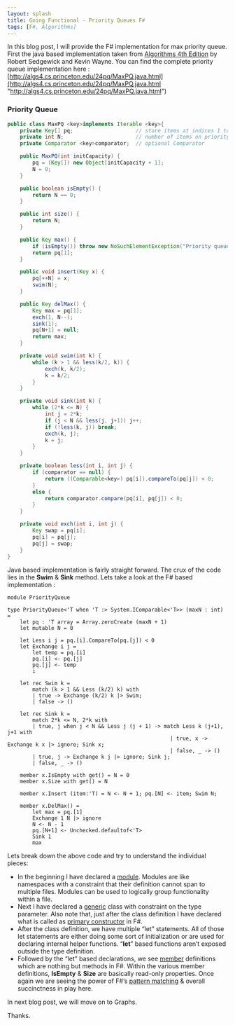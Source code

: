 ```yaml
---
layout: splash
title: Going Functional - Priority Queues F#
tags: [F#, Algorithms]
---
```

In this blog post, I will provide the F# implementation for max priority queue. First the java based implementation taken from [Algorithms 4th Edition](http://algs4.cs.princeton.edu/home/) by Robert Sedgewick and Kevin Wayne. You can find the complete priority queue implementation here : [http://algs4.cs.princeton.edu/24pq/MaxPQ.java.html](http://algs4.cs.princeton.edu/24pq/MaxPQ.java.html "http://algs4.cs.princeton.edu/24pq/MaxPQ.java.html")

### Priority Queue

```java
public class MaxPQ <key>implements Iterable <key>{  
    private Key[] pq;                    // store items at indices 1 to N  
    private int N;                       // number of items on priority queue  
    private Comparator <key>comparator;  // optional Comparator  

    public MaxPQ(int initCapacity) {  
        pq = (Key[]) new Object[initCapacity + 1];  
        N = 0;  
    }  

    public boolean isEmpty() {  
        return N == 0;  
    }  

    public int size() {  
        return N;  
    }  

    public Key max() {  
        if (isEmpty()) throw new NoSuchElementException("Priority queue underflow");  
        return pq[1];  
    }  

    public void insert(Key x) {  
        pq[++N] = x;  
        swim(N);  
    }  

    public Key delMax() {  
        Key max = pq[1];  
        exch(1, N--);  
        sink(1);  
        pq[N+1] = null;    
        return max;  
    }  

    private void swim(int k) {  
        while (k > 1 && less(k/2, k)) {  
            exch(k, k/2);  
            k = k/2;  
        }  
    }  

    private void sink(int k) {  
        while (2*k <= N) {  
            int j = 2*k;  
            if (j < N && less(j, j+1)) j++;  
            if (!less(k, j)) break;  
            exch(k, j);  
            k = j;  
        }  
    }  

    private boolean less(int i, int j) {  
        if (comparator == null) {  
            return ((Comparable<key>) pq[i]).compareTo(pq[j]) < 0;  
        }  
        else {  
            return comparator.compare(pq[i], pq[j]) < 0;  
        }  
    }  

    private void exch(int i, int j) {  
        Key swap = pq[i];  
        pq[i] = pq[j];  
        pq[j] = swap;  
    }  
}
```

Java based implementation is fairly straight forward. The crux of the code lies in the **Swim** & **Sink** method. Lets take a look at the F# based implementation :

```
module PriorityQueue  

type PriorityQueue<'T when 'T :> System.IComparable<'T>> (maxN : int) =  
    let pq : 'T array = Array.zeroCreate (maxN + 1)  
    let mutable N = 0  

    let Less i j = pq.[i].CompareTo(pq.[j]) < 0  
    let Exchange i j =   
        let temp = pq.[i]  
        pq.[i] <- pq.[j]  
        pq.[j] <- temp  
        i  

    let rec Swim k =  
        match (k > 1 && Less (k/2) k) with  
        | true -> Exchange (k/2) k |> Swim;  
        | false -> ()  

    let rec Sink k =  
        match 2*k <= N, 2*k with  
        | true, j when j < N && Less j (j + 1) -> match Less k (j+1), j+1 with  
                                                    | true, x -> Exchange k x |> ignore; Sink x;  
                                                    | false, _ -> ()  
        | true, j -> Exchange k j |> ignore; Sink j;  
        | false, _ -> ()  

    member x.IsEmpty with get() = N = 0  
    member x.Size with get() = N  

    member x.Insert (item:'T) = N <- N + 1; pq.[N] <- item; Swim N;  

    member x.DelMax() =  
        let max = pq.[1]  
        Exchange 1 N |> ignore  
        N <- N - 1  
        pq.[N+1] <- Unchecked.defaultof<'T>  
        Sink 1  
        max  
```

Lets break down the above code and try to understand the individual pieces:

*   In the beginning I have declared a [module](https://msdn.microsoft.com/en-us/library/dd233221.aspx). Modules are like namespaces with a constraint that their definition cannot span to multiple files. Modules can be used to logically group functionality within a file.
*   Next I have declared a [generic](https://msdn.microsoft.com/en-us/library/dd233215.aspx) class with constraint on the type parameter. Also note that, just after the class definition I have declared what is called as [primary constructor](https://msdn.microsoft.com/en-us/library/dd233192.aspx) in F#.
*   After the class definition, we have multiple “let” statements. All of those let statements are either doing some sort of initialization or are used for declaring internal helper functions. “**let**” based functions aren’t exposed outside the type definition.
*   Followed by the “let” based declarations, we see [member](https://msdn.microsoft.com/en-us/library/dd233244.aspx) definitions which are nothing but methods in F#. Within the various member definitions, **IsEmpty** & **Size** are basically read-only properties. Once again we are seeing the power of F#’s [pattern matching](https://msdn.microsoft.com/en-us/library/dd547125.aspx) & overall succinctness in play here.

In next blog post, we will move on to Graphs.

Thanks.